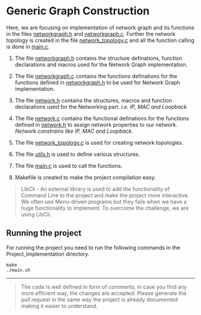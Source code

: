 # Generic Graph Construction

Here, we are focusing on implementation of network graph and its functions in the files [networkgraph.h](networkgraph.h) and [networkgraph.c](networkgraph.c). Further the network topology is created in the file [network_topology.c](network_topology.c) and all the function calling is done in [main.c](main.c).

1) The file [networkgraph.h](networkgraph.h) contains the structure definations, function declarations and macros used for the Network Graph implementation.

2) The file [networkgraph.c](networkgraph.c) contains the functions definations for the functions defined in [networkgraph.h](networkgraph.h) to be used for Network Graph implementation.

3) The file [network.h](network.h) contains the structures, macros and function declarations used for the Networking part. *i.e. IP, MAC and Loopback* 

4) The file [network.c](network.c) contains the functional definations for the functions defined in [network.h](network.h) to assign network properties to our network. *Network constrains like IP, MAC and Loopback.*

5) The file [network_topology.c](network_topology.c) is used for creating network topologies.

6) The file [utils.h](utils.h) is used to define various structures.

7) The file [main.c](main.c) is used to call the functions.

8) Makefile is created to make the project compilation easy.

> LibCli - An external library is used to add the functionality of Command Line to the project and make the project more interactive. We often use Menu-driven programs but they fails when we have a huge functionality to implement. To overcome the challenge, we are using LibCli.

## Running the project

For running the project you need to run the following commands in the Project_Implementation directory.

```
make
./main.sh
```

----------------------

> The code is well defined in form of comments, in case you find any more efficient way, the changes are accepted. Please generate the pull request in the same way the project is already documented making it easier to understand.